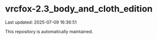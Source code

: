 # vrcfox-2.3_body_and_cloth_edition

Last updated: 2025-07-09 16:36:51

This repository is automatically maintained.
